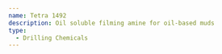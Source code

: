 ```yaml
---
name: Tetra 1492
description: Oil soluble filming amine for oil-based muds
type:
  - Drilling Chemicals
---
```

